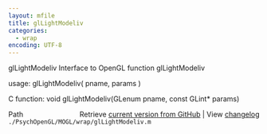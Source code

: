 ```yaml
---
layout: mfile
title: glLightModeliv
categories:
  - wrap
encoding: UTF-8
---
```


glLightModeliv  Interface to OpenGL function glLightModeliv  

usage:  glLightModeliv( pname, params )  

C function:  void glLightModeliv(GLenum pname, const GLint\* params)  


<div class="code_header" style="text-align:right;">
  <span style="float:left;">Path&nbsp;&nbsp;</span> <span class="counter">Retrieve <a href=
  "https://raw.github.com/Psychtoolbox-3/Psychtoolbox-3/beta/./PsychOpenGL/MOGL/wrap/glLightModeliv.m">current version from GitHub</a> | View <a href=
  "https://github.com/Psychtoolbox-3/Psychtoolbox-3/commits/beta/./PsychOpenGL/MOGL/wrap/glLightModeliv.m">changelog</a></span>
</div>
<div class="code">
  <code>./PsychOpenGL/MOGL/wrap/glLightModeliv.m</code>
</div>
